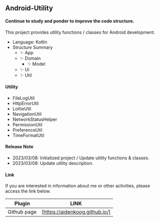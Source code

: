 ## Android-Utility

#### Continue to study and ponder to improve the code structure.

This project provides utility functions / classes for Android development.

- Language: Kotlin
- Structure Summary
    - ✨ App
    - ✨ Domain
        - ✨ Model
    - ✨ Ui
    - ✨ Util

#### Utility
- FileLogUtil
- HttpErrorUtil
- LottieUtil
- NavigationUtil
- NetworkStatusHelper
- PermissionUtil
- PreferenceUtil
- TimeFormatUtil

#### Release Note

- 2023/03/08: Initialized project / Update utility functions & classes.
- 2023/03/08: Update utility description.

#### Link

If you are interested in information about me or other activities, please access the link below.

| Plugin | LINK |
| ------ | ------ |
| Github page | [https://aidenkoog.github.io/] |
